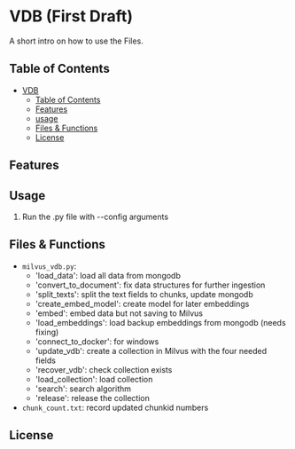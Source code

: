 # VDB (First Draft)

A short intro on how to use the Files.

## Table of Contents

- [VDB](#vdb-(first-draft))
    - [Table of Contents](#table-of-contents)
    - [Features](#features)
    - [usage](#usage)
    - [Files & Functions](#files-&-functions)
    - [License](#license)

## Features

## Usage

1. Run the .py file with --config arguments

## Files & Functions

- `milvus_vdb.py`:
    - 'load_data': load all data from mongodb
    - 'convert_to_document': fix data structures for further ingestion
    - 'split_texts': split the text fields to chunks, update mongodb
    - 'create_embed_model': create model for later embeddings
    - 'embed': embed data but not saving to Milvus
    - 'load_embeddings': load backup embeddings from mongodb (needs fixing)
    - 'connect_to_docker': for windows
    - 'update_vdb': create a collection in Milvus with the four needed fields
    - 'recover_vdb': check collection exists
    - 'load_collection': load collection
    - 'search': search algorithm
    - 'release': release the collection
- `chunk_count.txt`: record updated chunkid numbers

## License

